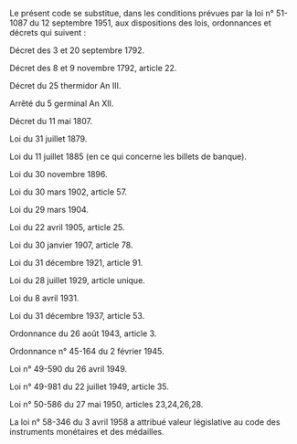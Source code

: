 Le présent code se substitue, dans les conditions prévues par la loi n° 51-1087 du 12 septembre 1951, aux dispositions des lois, ordonnances et décrets qui suivent :

Décret des 3 et 20 septembre 1792.

Décret des 8 et 9 novembre 1792, article 22.

Décret du 25 thermidor An III.

Arrêté du 5 germinal An XII.

Décret du 11 mai 1807.

Loi du 31 juillet 1879.



Loi du 11 juillet 1885 (en ce qui concerne les billets de banque).

Loi du 30 novembre 1896.



Loi du 30 mars 1902, article 57.

Loi du 29 mars 1904.

Loi du 22 avril 1905, article 25.



Loi du 30 janvier 1907, article 78.



Loi du 31 décembre 1921, article 91.



Loi du 28 juillet 1929, article unique.

Loi du 8 avril 1931.



Loi du 31 décembre 1937, article 53.



Ordonnance du 26 août 1943, article 3.



Ordonnance n° 45-164 du 2 février 1945.



Loi n° 49-590 du 26 avril 1949.



Loi n° 49-981 du 22 juillet 1949, article 35.



Loi n° 50-586 du 27 mai 1950, articles 23,24,26,28.



La loi n° 58-346 du 3 avril 1958 a attribué valeur législative au code des instruments monétaires et des médailles.
